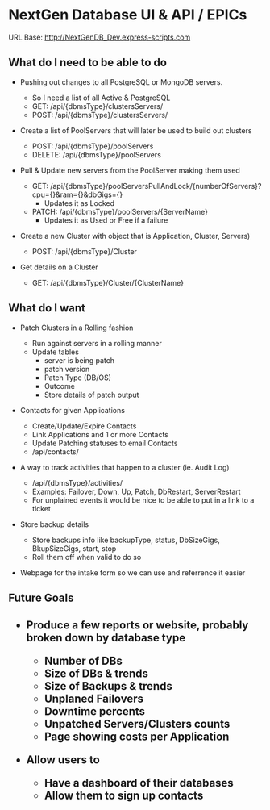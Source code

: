 <h1>NextGen Database UI & API / EPICs</h1>


URL Base: http://NextGenDB_Dev.express-scripts.com


<h2> What do I need to be able to do</h2>

* Pushing out changes to all PostgreSQL or MongoDB servers.  
    * So I need a list of all Active & PostgreSQL 
    * GET: /api/{dbmsType}/clustersServers/
    * POST: /api/{dbmsType}/clustersServers/
    
* Create a list of PoolServers that will later be used to build out clusters
    * POST: /api/{dbmsType}/poolServers
    * DELETE: /api/{dbmsType}/poolServers
    
* Pull & Update new servers from the PoolServer making them used
    * GET: /api/{dbmsType}/poolServersPullAndLock/{numberOfServers}?cpu={}&ram={}&dbGigs={}
        * Updates it as Locked
    * PATCH: /api/{dbmsType}/poolServers/{ServerName}
        * Updates it as Used or Free if a failure

* Create a new Cluster with object that is Application, Cluster, Servers) 
    * POST: /api/{dbmsType}/Cluster
* Get details on a Cluster
    * GET: /api/{dbmsType}/Cluster/{ClusterName}
    
    
<h2> What do I want </h2>

* Patch Clusters in a Rolling fashion
    * Run against servers in a rolling manner
    * Update tables 
        * server is being patch
        * patch version
        * Patch Type (DB/OS)
        * Outcome
        * Store details of patch output

* Contacts for given Applications
    * Create/Update/Expire Contacts
    * Link Applications and 1 or more Contacts
    * Update Patching statuses to email Contacts
    * /api/contacts/

* A way to track activities that happen to a cluster (ie. Audit Log)
    * /api/{dbmsType}/activities/
    * Examples: Failover, Down, Up, Patch, DbRestart, ServerRestart
    * For unplained events it would be nice to be able to put in a link to a ticket

* Store backup details
    * Store backups info like backupType, status, DbSizeGigs, BkupSizeGigs, start, stop
    * Roll them off when valid to do so

* Webpage for the intake form so we can use and referrence it easier

<h2> Future Goals <h2>

* Produce a few reports or website, probably broken down by database type
    * Number of DBs
    * Size of DBs & trends
    * Size of Backups & trends
    * Unplaned Failovers
    * Downtime percents
    * Unpatched Servers/Clusters counts
    * Page showing costs per Application

* Allow users to
    * Have a dashboard of their databases
    * Allow them to sign up contacts